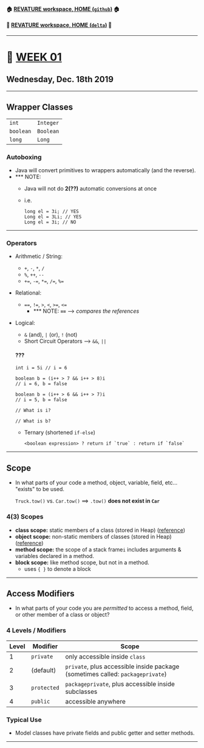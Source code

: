 #### :house: [REVATURE workspace, HOME (`github`)](https://github.com/joedonline/REVATURE__workspace)  :house:
#### :house_with_garden: [REVATURE workspace, HOME (`delta`)](https://github.com/deltachannel/REVATURE__workspace) :house_with_garden:
---
# :calendar: [WEEK 01](https://github.com/joedonline/REVATURE__workspace/tree/master/WEEK__01)
## Wednesday, Dec. 18th 2019

---
## Wrapper Classes
|||
|-|-|
| `int` | `Integer` |
| `boolean` | `Boolean` |
| `long` | `Long` |

### Autoboxing
- Java will convert primitives to wrappers automatically (and the reverse).
- *** NOTE: 
  * Java will not do __2(??)__ automatic conversions at once
  * i.e.
   
    ``` 
    long el = 3i; // YES
    Long el = 3Li; // YES
    Long el = 3i; // NO
    ```

---
### Operators
- Arithmetic / String: 
  * `+`, `-`, `*`, `/`
  * `%`, `++`, `--`
  * `+=`, `-=`, `*=`, `/=`, `%=`

- Relational:
  * `==`, `!=`, `>`, `<`, `>=`, `<=`
    - *** NOTE: **`==`** --> *compares the references*

- Logical:
  * `&` (and), `|` (or), `!` (not)
  * Short Circuit Operators --> `&&`, `||`
  
  #### ???
    ```
    int i = 5i // i = 6

    boolean b = (i++ > 7 && i++ > 8)i 
    // i = 6, b = false

    boolean b = (i++ > 6 && i++ > 7)i 
    // i = 5, b = false

    // What is i?

    // What is b?
    ```

  * Ternary (shortened `if-else`)
    ```
    <boolean expression> ? return if `true` : return if `false`
    ```
---
## Scope
- In what parts of your code a method, object, variable, field, etc... "exists" to be used.
  
  `Truck.tow()` vs. `Car.tow()` ==> `.tow()` **does not exist in `Car`**

### 4(3) Scopes 
- **class scope:** static members of a class (stored in Heap) ([reference](https://www.journaldev.com/4098/java-heap-space-vs-stack-memory))
- **object scope:** non-static members of classes (stored in Heap) ([reference](https://www.journaldev.com/4098/java-heap-space-vs-stack-memory))
- **method scope:** the scope of a stack frame`i` includes arguments & variables declared in a method.
- **block scope:** like method scope, but not in a method.
  * uses `{ }` to denote a block

---
## Access Modifiers
- In what parts of your code you are *permitted* to access a method, field, or other member of a class or object?

[](#linebreak)
[](#linebreak)

### 4 Levels / Modifiers 
| Level | Modifier | Scope |
|-|-|-|
| 1 | `private` | only accessible inside `class` |
| 2 | (default) | `private`, plus accessible inside package (sometimes called: `packageprivate`) |
| 3 | `protected` | `packageprivate`, plus accessible inside subclasses |
| 4 | `public` | accessible anywhere |

### Typical Use
- Model classes have private fields and public getter and setter methods.

---
## 
